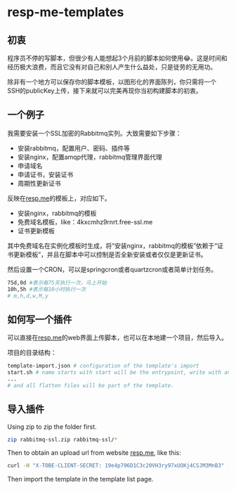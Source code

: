 # resp-me-templates

## 初衷
程序员不停的写脚本，但很少有人能想起3个月前的脚本如何使用😂。这是时间和经历极大浪费，而且它没有对自己和别人产生什么益处，只是徒劳的无用功。

除非有一个地方可以保存你的脚本模板，以图形化的界面陈列，你只需将一个SSH的publicKey上传，接下来就可以完美再现你当初构建脚本的初衷。

## 一个例子
我需要安装一个SSL加密的Rabbitmq实列。大致需要如下步骤：

* 安装rabbitmq，配置用户、密码、插件等
* 安装nginx，配置amqp代理，rabbitmq管理界面代理
* 申请域名
* 申请证书，安装证书
* 周期性更新证书

反映在[resp.me](https://resp.me)的模板上，对应如下。

* 安装nginx，rabbitmq的模板
* 免费域名模板，like：4kxcmhz9rnrt.free-ssl.me
* 证书更新模板

其中免费域名在实例化模板时生成，将“安装nginx，rabbitmq的模板”依赖于“证书更新模板”，并且在脚本中可以控制是否全新安装或者仅仅是更新证书。

然后设置一个CRON，可以是springcron或者quartzcron或者简单计划任务。
```bash
75d,0d #表示每75天执行一次，马上开始
10h,5h #表示每10小时执行一次
# m,h,d,w,M,y
```

## 如何写一个插件

可以直接在[resp.me](https://resp.me)的web界面上传脚本，也可以在本地建一个项目，然后导入。

项目的目录结构：

```bash
template-import.json # configuration of the template's import
start.sh # name starts with start will be the entrypoint, write with any language you know it will run successfully on the target machine.
...
# and all flatten files will be part of the template.
```

## 导入插件

Using zip to zip the folder first.
```bash
zip rabbitmq-ssl.zip rabbitmq-ssl/*
```
Then to obtain an upload url from website [resp.me](https://resp.me/app/assets/), like this:

```bash
curl -H "X-TOBE-CLIENT-SECRET: 19e4p796D1C3c20VH3ry97xUOKj4CSJM3MnB3" -F file=@rabbitmq-ssl.zip https://resp.me/upload-with-secret
```

Then import the template in the template list page.
